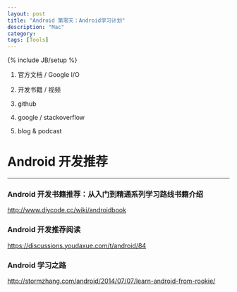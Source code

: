 ```yaml
---
layout: post
title: "Android 第零天：Android学习计划"
description: "Mac"
category: 
tags: [Tools]
---
```

{% include JB/setup %}

1. 官方文档 / Google I/O

2. 开发书籍 / 视频

3. github

4. google / stackoverflow

5. blog & podcast

# Android 开发推荐
---

### Android 开发书籍推荐：从入门到精通系列学习路线书籍介绍

<http://www.diycode.cc/wiki/androidbook>

### Android 开发推荐阅读

<https://discussions.youdaxue.com/t/android/84>

### Android 学习之路

<http://stormzhang.com/android/2014/07/07/learn-android-from-rookie/>